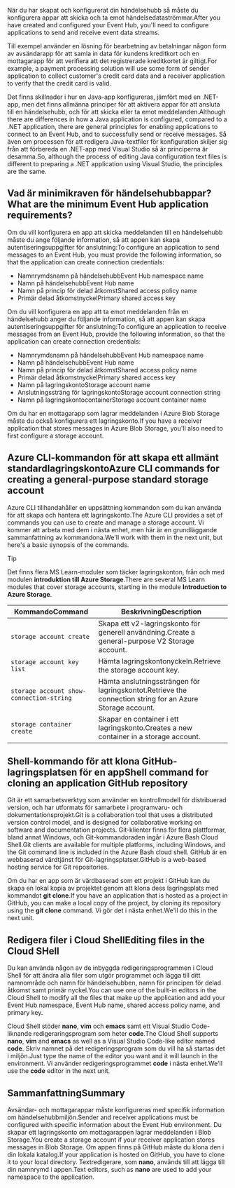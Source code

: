 <span data-ttu-id="9ac41-101">När du har skapat och konfigurerat din händelsehubb så måste du konfigurera appar att skicka och ta emot händelsedataströmmar.</span><span class="sxs-lookup"><span data-stu-id="9ac41-101">After you have created and configured your Event Hub, you'll need to configure applications to send and receive event data streams.</span></span>

<span data-ttu-id="9ac41-102">Till exempel använder en lösning för bearbetning av betalningar någon form av avsändarapp för att samla in data för kundens kreditkort och en mottagarapp för att verifiera att det registrerade kreditkortet är giltigt.</span><span class="sxs-lookup"><span data-stu-id="9ac41-102">For example, a payment processing solution will use some form of sender application to collect customer's credit card data and a receiver application to verify that the credit card is valid.</span></span>

<span data-ttu-id="9ac41-103">Det finns skillnader i hur en Java-app konfigureras, jämfört med en .NET-app, men det finns allmänna principer för att aktivera appar för att ansluta till en händelsehubb, och för att skicka eller ta emot meddelanden.</span><span class="sxs-lookup"><span data-stu-id="9ac41-103">Although there are differences in how a Java application is configured, compared to a .NET application, there are general principles for enabling applications to connect to an Event Hub, and to successfully send or receive messages.</span></span> <span data-ttu-id="9ac41-104">Så även om processen för att redigera Java-textfiler för konfiguration skiljer sig från att förbereda en .NET-app med Visual Studio så är principerna är desamma.</span><span class="sxs-lookup"><span data-stu-id="9ac41-104">So, although the process of editing Java configuration text files is different to preparing a .NET application using Visual Studio, the principles are the same.</span></span>

## <a name="what-are-the-minimum-event-hub-application-requirements"></a><span data-ttu-id="9ac41-105">Vad är minimikraven för händelsehubbappar?</span><span class="sxs-lookup"><span data-stu-id="9ac41-105">What are the minimum Event Hub application requirements?</span></span>

<span data-ttu-id="9ac41-106">Om du vill konfigurera en app att skicka meddelanden till en händelsehubb måste du ange följande information, så att appen kan skapa autentiseringsuppgifter för anslutning:</span><span class="sxs-lookup"><span data-stu-id="9ac41-106">To configure an application to send messages to an Event Hub, you must provide the following information, so that the application can create connection credentials:</span></span>

- <span data-ttu-id="9ac41-107">Namnrymdsnamn på händelsehubb</span><span class="sxs-lookup"><span data-stu-id="9ac41-107">Event Hub namespace name</span></span>
- <span data-ttu-id="9ac41-108">Namn på händelsehubb</span><span class="sxs-lookup"><span data-stu-id="9ac41-108">Event Hub name</span></span>
- <span data-ttu-id="9ac41-109">Namn på princip för delad åtkomst</span><span class="sxs-lookup"><span data-stu-id="9ac41-109">Shared access policy name</span></span>
- <span data-ttu-id="9ac41-110">Primär delad åtkomstnyckel</span><span class="sxs-lookup"><span data-stu-id="9ac41-110">Primary shared access key</span></span>

<span data-ttu-id="9ac41-111">Om du vill konfigurera en app att ta emot meddelanden från en händelsehubb anger du följande information, så att appen kan skapa autentiseringsuppgifter för anslutning:</span><span class="sxs-lookup"><span data-stu-id="9ac41-111">To configure an application to receive messages from an Event Hub, provide the following information, so that the application can create connection credentials:</span></span>

- <span data-ttu-id="9ac41-112">Namnrymdsnamn på händelsehubb</span><span class="sxs-lookup"><span data-stu-id="9ac41-112">Event Hub namespace name</span></span>
- <span data-ttu-id="9ac41-113">Namn på händelsehubb</span><span class="sxs-lookup"><span data-stu-id="9ac41-113">Event Hub name</span></span>
- <span data-ttu-id="9ac41-114">Namn på princip för delad åtkomst</span><span class="sxs-lookup"><span data-stu-id="9ac41-114">Shared access policy name</span></span>
- <span data-ttu-id="9ac41-115">Primär delad åtkomstnyckel</span><span class="sxs-lookup"><span data-stu-id="9ac41-115">Primary shared access key</span></span>
- <span data-ttu-id="9ac41-116">Namn på lagringskonto</span><span class="sxs-lookup"><span data-stu-id="9ac41-116">Storage account name</span></span>
- <span data-ttu-id="9ac41-117">Anslutningssträng för lagringskonto</span><span class="sxs-lookup"><span data-stu-id="9ac41-117">Storage account connection string</span></span>
- <span data-ttu-id="9ac41-118">Namn på lagringskontocontainer</span><span class="sxs-lookup"><span data-stu-id="9ac41-118">Storage account container name</span></span>

<span data-ttu-id="9ac41-119">Om du har en mottagarapp som lagrar meddelanden i Azure Blob Storage måste du också konfigurera ett lagringskonto.</span><span class="sxs-lookup"><span data-stu-id="9ac41-119">If you have a receiver application that stores messages in Azure Blob Storage, you'll also need to first configure a storage account.</span></span>

## <a name="azure-cli-commands-for-creating-a-general-purpose-standard-storage-account"></a><span data-ttu-id="9ac41-120">Azure CLI-kommandon för att skapa ett allmänt standardlagringskonto</span><span class="sxs-lookup"><span data-stu-id="9ac41-120">Azure CLI commands for creating a general-purpose standard storage account</span></span>

<span data-ttu-id="9ac41-121">Azure CLI tillhandahåller en uppsättning kommandon som du kan använda för att skapa och hantera ett lagringskonto.</span><span class="sxs-lookup"><span data-stu-id="9ac41-121">The Azure CLI provides a set of commands you can use to create and manage a storage account.</span></span> <span data-ttu-id="9ac41-122">Vi kommer att arbeta med dem i nästa enhet, men här är en grundläggande sammanfattning av kommandona.</span><span class="sxs-lookup"><span data-stu-id="9ac41-122">We'll work with them in the next unit, but here's a basic synopsis of the commands.</span></span> 

> [!TIP]
> <span data-ttu-id="9ac41-123">Det finns flera MS Learn-moduler som täcker lagringskonton, från och med modulen **introduktion till Azure Storage**.</span><span class="sxs-lookup"><span data-stu-id="9ac41-123">There are several MS Learn modules that cover storage accounts, starting in the module **Introduction to Azure Storage**.</span></span>

| <span data-ttu-id="9ac41-124">Kommando</span><span class="sxs-lookup"><span data-stu-id="9ac41-124">Command</span></span> | <span data-ttu-id="9ac41-125">Beskrivning</span><span class="sxs-lookup"><span data-stu-id="9ac41-125">Description</span></span> |
|---------|-------------|
| `storage account create` | <span data-ttu-id="9ac41-126">Skapa ett v2-lagringskonto för generell användning.</span><span class="sxs-lookup"><span data-stu-id="9ac41-126">Create a general-purpose V2 Storage account.</span></span> |
| `storage account key list` | <span data-ttu-id="9ac41-127">Hämta lagringskontonyckeln.</span><span class="sxs-lookup"><span data-stu-id="9ac41-127">Retrieve the storage account key.</span></span> |
| `storage account show-connection-string` | <span data-ttu-id="9ac41-128">Hämta anslutningssträngen för lagringskontot.</span><span class="sxs-lookup"><span data-stu-id="9ac41-128">Retrieve the connection string for an Azure Storage account.</span></span> |
| `storage container create` | <span data-ttu-id="9ac41-129">Skapar en container i ett lagringskonto.</span><span class="sxs-lookup"><span data-stu-id="9ac41-129">Creates a new container in a storage account.</span></span> |

## <a name="shell-command-for-cloning-an-application-github-repository"></a><span data-ttu-id="9ac41-130">Shell-kommando för att klona GitHub-lagringsplatsen för en app</span><span class="sxs-lookup"><span data-stu-id="9ac41-130">Shell command for cloning an application GitHub repository</span></span>

<span data-ttu-id="9ac41-131">Git är ett samarbetsverktyg som använder en kontrollmodell för distribuerad version, och har utformats för samarbete i programvaru- och dokumentationsprojekt.</span><span class="sxs-lookup"><span data-stu-id="9ac41-131">Git is a collaboration tool that uses a distributed version control model, and is designed for collaborative working on software and documentation projects.</span></span> <span data-ttu-id="9ac41-132">Git-klienter finns för flera plattformar, bland annat Windows, och Git-kommandoraden ingår i Azure Bash Cloud Shell.</span><span class="sxs-lookup"><span data-stu-id="9ac41-132">Git clients are available for multiple platforms, including Windows, and the Git command line is included in the Azure Bash cloud shell.</span></span> <span data-ttu-id="9ac41-133">GitHub är en webbaserad värdtjänst för Git-lagringsplatser.</span><span class="sxs-lookup"><span data-stu-id="9ac41-133">GitHub is a web-based hosting service for Git repositories.</span></span> 

<span data-ttu-id="9ac41-134">Om du har en app som är värdbaserad som ett projekt i GitHub kan du skapa en lokal kopia av projektet genom att klona dess lagringsplats med kommandot **git clone**.</span><span class="sxs-lookup"><span data-stu-id="9ac41-134">If you have an application that is hosted as a project in GitHub, you can make a local copy of the project, by cloning its repository using the **git clone** command.</span></span> <span data-ttu-id="9ac41-135">Vi gör det i nästa enhet.</span><span class="sxs-lookup"><span data-stu-id="9ac41-135">We'll do this in the next unit.</span></span>

## <a name="editing-files-in-the-cloud-shell"></a><span data-ttu-id="9ac41-136">Redigera filer i Cloud Shell</span><span class="sxs-lookup"><span data-stu-id="9ac41-136">Editing files in the Cloud SHell</span></span>

<span data-ttu-id="9ac41-137">Du kan använda någon av de inbyggda redigeringsprogrammen i Cloud Shell för att ändra alla filer som utgör programmet och lägga till ditt namnområde och namn för händelsehubben, namn för principen för delad åtkomst samt primär nyckel.</span><span class="sxs-lookup"><span data-stu-id="9ac41-137">You can use one of the built-in editors in the Cloud Shell to modify all the files that make up the application and add your Event Hub namespace, Event Hub name, shared access policy name, and primary key.</span></span> 

<span data-ttu-id="9ac41-138">Cloud Shell stöder **nano**, **vim** och **emacs** samt ett Visual Studio Code-liknande redigeraringsprogram som heter **code**.</span><span class="sxs-lookup"><span data-stu-id="9ac41-138">The Cloud Shell supports **nano**, **vim** and **emacs** as well as a Visual Studio Code-like editor named **code**.</span></span> <span data-ttu-id="9ac41-139">Skriv namnet på det redigeringsprogram som du vill ha så startas det i miljön.</span><span class="sxs-lookup"><span data-stu-id="9ac41-139">Just type the name of the editor you want and it will launch in the environment.</span></span> <span data-ttu-id="9ac41-140">Vi använder redigeringsprogrammet **code** i nästa enhet.</span><span class="sxs-lookup"><span data-stu-id="9ac41-140">We'll use the **code** editor in the next unit.</span></span>

## <a name="summary"></a><span data-ttu-id="9ac41-141">Sammanfattning</span><span class="sxs-lookup"><span data-stu-id="9ac41-141">Summary</span></span>

<span data-ttu-id="9ac41-142">Avsändar- och mottagarappar måste konfigureras med specifik information om händelsehubbmiljön.</span><span class="sxs-lookup"><span data-stu-id="9ac41-142">Sender and receiver applications must be configured with specific information about the Event Hub environment.</span></span> <span data-ttu-id="9ac41-143">Du skapar ett lagringskonto om mottagarappen lagrar meddelanden i Blob Storage.</span><span class="sxs-lookup"><span data-stu-id="9ac41-143">You create a storage account if your receiver application stores messages in Blob Storage.</span></span> <span data-ttu-id="9ac41-144">Om appen finns på GitHub måste du klona den i din lokala katalog.</span><span class="sxs-lookup"><span data-stu-id="9ac41-144">If your application is hosted on GitHub, you have to clone it to your local directory.</span></span> <span data-ttu-id="9ac41-145">Textredigerare, som **nano**, används till att lägga till din namnrymd i appen.</span><span class="sxs-lookup"><span data-stu-id="9ac41-145">Text editors, such as **nano** are used to add your namespace to the application.</span></span>